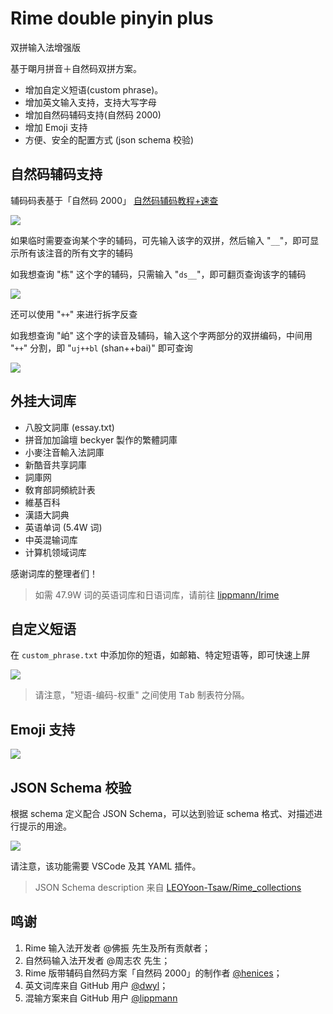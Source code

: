 # Rime double pinyin plus

双拼输入法增强版

基于朙月拼音＋自然码双拼方案。

- 增加自定义短语(custom phrase)。
- 增加英文输入支持，支持大写字母
- 增加自然码辅码支持(自然码 2000)
- 增加 Emoji 支持
- 方便、安全的配置方式 (json schema 校验)

## 自然码辅码支持

辅码码表基于「自然码 2000」 [自然码辅码教程+速查](https://www.liuchuo.net/archives/2847)

<img src="./example_images/辅码示例.gif" style="text-align: center;">

如果临时需要查询某个字的辅码，可先输入该字的双拼，然后输入 "`__`"，即可显示所有该注音的所有文字的辅码

如我想查询 "栋" 这个字的辅码，只需输入 "`ds__`"，即可翻页查询该字的辅码

<img src="./example_images/辅码反查.gif" style="text-align: center;">

还可以使用 "`++`" 来进行拆字反查

如我想查询 "岶" 这个字的读音及辅码，输入这个字两部分的双拼编码，中间用 "`++`" 分割，即 "`uj++bl` (shan++bai)" 即可查询

<img src="./example_images/拆字反查.gif" style="text-align: center;">

## 外挂大词库

- 八股文詞庫 (essay.txt)
- 拼音加加論壇 beckyer 製作的繁體詞庫
- 小麥注音輸入法詞庫
- 新酷音共享詞庫
- 詞庫网
- 敎育部詞頻統計表
- 維基百科
- 漢語大詞典
- 英语单词 (5.4W 词)
- 中英混输词库
- 计算机领域词库

感谢词库的整理者们！

> 如需 47.9W 词的英语词库和日语词库，请前往 [lippmann/lrime](https://github.com/lippmann/lrime)

## 自定义短语

在 `custom_phrase.txt` 中添加你的短语，如邮箱、特定短语等，即可快速上屏

<img src="./example_images/短语.gif" style="text-align: center;">

> 请注意，"短语-编码-权重" 之间使用 <kbd>Tab</kbd> 制表符分隔。

## Emoji 支持

<img src="./example_images/emoji.gif" style="text-align: center;">

## JSON Schema 校验

根据 schema 定义配合 JSON Schema，可以达到验证 schema 格式、对描述进行提示的用途。

<img src="./example_images/schema.gif" style="text-align: center;">

请注意，该功能需要 VSCode 及其 YAML 插件。

> JSON Schema description 来自 [LEOYoon-Tsaw/Rime_collections](https://github.com/LEOYoon-Tsaw/Rime_collections/blob/master/Rime_description.md)

## 鸣谢

1. Rime 输入法开发者 @佛振 先生及所有贡献者；
1. 自然码输入法开发者 @周志农 先生；
1. Rime 版带辅码自然码方案「自然码 2000」的制作者 [@henices](http://github.com/henices)；
1. 英文词库来自 GitHub 用户 [@dwyl](https://github.com/dwyl)；
1. 混输方案来自 GitHub 用户 [@lippmann](https://github.com/lippmann/lrime)
